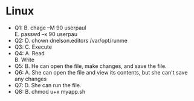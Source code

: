 # Linux
 
* Q1:  B. chage –M 90 userpaul  
       E. passwd –x 90 userpau  
* Q2: D. chown dnelson.editors /var/opt/runme  
* Q3: C. Execute  
* Q4: A. Read  
    B. Write  
* Q5: B. He can open the file, make changes, and save the file.  
* Q6: A. She can open the file and view its contents, but she can't save any changes  
* Q7: D. She can run the file.  
* Q8: B. chmod u+x myapp.sh  


